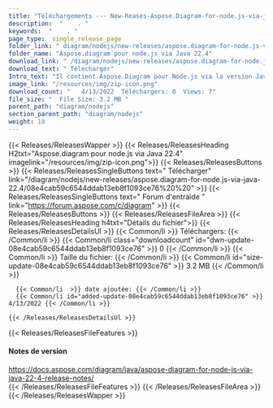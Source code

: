 ```yaml
---
title: "Téléchargements --- New-Reases-Aspose.Diagram-for-node.js-via-java-22.4." 
description:  "    . " 
keywords:  "    . " 
page_type:  single_release_page
folder_link: " diagram/nodejs/new-releases/aspose.diagram-for-node.js-via-java-22.4/"
folder_name: "Aspose.diagram pour node.js via Java 22.4"
download_link: " /diagram/nodejs/new-releases/aspose.diagram-for-node.js-via-java-22.4/08e4cab59c6544ddab13eb8f1093ce76"
download_text: " Télécharger"
Intro_text: "Il contient Aspose.Diagram pour Node.js via la version Java 22.4."
image_link: "/resources/img/zip-icon.png"
download_count: "   4/13/2022  Téléchargers: 0  Views: 7"
file_size: "  File Size: 3.2 MB "
parent_path: "diagram/nodejs"
section_parent_path: "diagram/nodejs"
weight: 18
---
```


{{< Releases/ReleasesWapper >}}
  {{< Releases/ReleasesHeading H2txt="Aspose.diagram pour node.js via Java 22.4" imagelink="/resources/img/zip-icon.png">}}
  {{< Releases/ReleasesButtons >}}
    {{< Releases/ReleasesSingleButtons text=" Télécharger" link="/diagram/nodejs/new-releases/aspose.diagram-for-node.js-via-java-22.4/08e4cab59c6544ddab13eb8f1093ce76%20%20" >}}
    {{< Releases/ReleasesSingleButtons text=" Forum d'entraide " link="https://forum.aspose.com/c/diagram" >}}
  {{< Releases/ReleasesButtons >}}
  {{< Releases/ReleasesFileArea >}}
    {{< Releases/ReleasesHeading h4txt="Détails du fichier">}}
    {{< Releases/ReleasesDetailsUl >}}
            {{< Common/li  >}} Téléchargers: {{< /Common/li >}} 
      {{< Common/li class="downloadcount" id="dwn-update-08e4cab59c6544ddab13eb8f1093ce76" >}} 0 {{< /Common/li >}} 
      {{< Common/li  >}} Taille du fichier: {{< /Common/li >}} 
      {{< Common/li id="size-update-08e4cab59c6544ddab13eb8f1093ce76" >}} 3.2 MB {{< /Common/li >}} 


      {{< Common/li  >}} date ajoutée: {{< /Common/li >}} 
      {{< Common/li id="added-update-08e4cab59c6544ddab13eb8f1093ce76" >}} 4/13/2022 {{< /Common/li >}} 

    {{< /Releases/ReleasesDetailsUl >}}

  {{< Releases/ReleasesFileFeatures >}}
      <h4>Notes de version</h4><div><a href="https://docs.aspose.com/diagram/java/aspose-diagram-for-node-js-via-java-22-4-release-notes/">https://docs.aspose.com/diagram/java/aspose-diagram-for-node-js-via-java-22-4-release-notes/</a></div>
  {{< /Releases/ReleasesFileFeatures >}}
 {{< /Releases/ReleasesFileArea >}}
{{< /Releases/ReleasesWapper >}}



